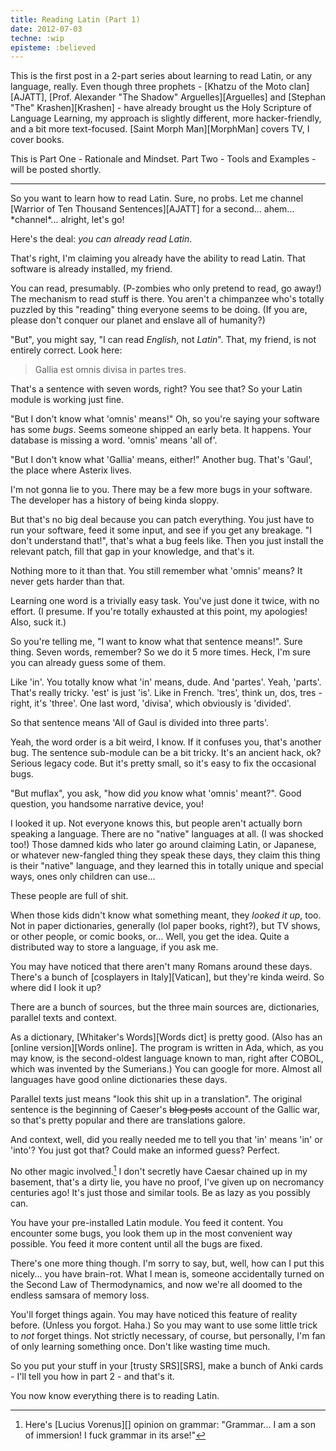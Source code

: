 ```yaml
---
title: Reading Latin (Part 1)
date: 2012-07-03
techne: :wip
episteme: :believed
---
```


This is the first post in a 2-part series about learning to read Latin, or any language, really. Even though three prophets - [Khatzu of the Moto clan][AJATT], [Prof. Alexander "The Shadow" Arguelles][Arguelles] and [Stephan "The" Krashen][Krashen] - have already brought us the Holy Scripture of Language Learning, my approach is slightly different, more hacker-friendly, and a bit more text-focused. [Saint Morph Man][MorphMan] covers TV, I cover books.

This is Part One - Rationale and Mindset. Part Two - Tools and Examples - will be posted shortly.

---

So you want to learn how to read Latin. Sure, no probs. Let me channel [Warrior of Ten Thousand Sentences][AJATT] for a second... ahem... \*channel\*... alright, let's go!

Here's the deal: *you can already read Latin*.

That's right, I'm claiming you already have the ability to read Latin. That software is already installed, my friend.

You can read, presumably. (P-zombies who only pretend to read, go away!) The mechanism to read stuff is there. You aren't a chimpanzee who's totally puzzled by this "reading" thing everyone seems to be doing. (If you are, please don't conquer our planet and enslave all of humanity?)

"But", you might say, "I can read *English*, not *Latin*". That, my friend, is not entirely correct. Look here:

> Gallia est omnis divisa in partes tres.

That's a sentence with seven words, right? You see that? So your Latin module is working just fine.

"But I don't know what 'omnis' means!" Oh, so you're saying your software has some *bugs*. Seems someone shipped an early beta. It happens. Your database is missing a word. 'omnis' means 'all of'.

"But I don't know what 'Gallia' means, either!" Another bug. That's 'Gaul', the place where Asterix lives.

I'm not gonna lie to you. There may be a few more bugs in your software. The developer has a history of being kinda sloppy.

But that's no big deal because you can patch everything. You just have to run your software, feed it some input, and see if you get any breakage. "I don't understand that!", that's what a bug feels like. Then you just install the relevant patch, fill that gap in your knowledge, and that's it.

Nothing more to it than that. You still remember what 'omnis' means? It never gets harder than that.

Learning one word is a trivially easy task. You've just done it twice, with no effort. (I presume. If you're totally exhausted at this point, my apologies! Also, suck it.)

So you're telling me, "I want to know what that sentence means!". Sure thing. Seven words, remember? So we do it 5 more times. Heck, I'm sure you can already guess some of them.

Like 'in'. You totally know what 'in' means, dude. And 'partes'. Yeah, 'parts'. That's really tricky. 'est' is just 'is'. Like in French. 'tres', think un, dos, tres - right, it's 'three'. One last word, 'divisa', which obviously is 'divided'.

So that sentence means 'All of Gaul is divided into three parts'.

Yeah, the word order is a bit weird, I know. If it confuses you, that's another bug. The sentence sub-module can be a bit tricky. It's an ancient hack, ok? Serious legacy code. But it's pretty small, so it's easy to fix the occasional bugs.

"But muflax", you ask, "how did *you* know what 'omnis' meant?". Good question, you handsome narrative device, you!

I looked it up. Not everyone knows this, but people aren't actually born speaking a language. There are no "native" languages at all. (I was shocked too!) Those damned kids who later go around claiming Latin, or Japanese, or whatever new-fangled thing they speak these days, they claim this thing is their "native" language, and they learned this in totally unique and special ways, ones only children can use...

These people are full of shit.

When those kids didn't know what something meant, they *looked it up*, too. Not in paper dictionaries, generally (lol paper books, right?), but TV shows, or other people, or comic books, or... Well, you get the idea. Quite a distributed way to store a language, if you ask me.

You may have noticed that there aren't many Romans around these days. There's a bunch of [cosplayers in Italy][Vatican], but they're kinda weird. So where did I look it up?

There are a bunch of sources, but the three main sources are, dictionaries, parallel texts and context.

As a dictionary, [Whitaker's Words][Words dict] is pretty good. (Also has an [online version][Words online]. The program is written in Ada, which, as you may know, is the second-oldest language known to man, right after COBOL, which was invented by the Sumerians.) You can google for more. Almost all languages have good online dictionaries these days.

Parallel texts just means "look this shit up in a translation". The original sentence is the beginning of Caeser's <del>blog posts</del> account of the Gallic war, so that's pretty popular and there are translations galore.

And context, well, did you really needed me to tell you that 'in' means 'in' or 'into'? You just got that? Could make an informed guess? Perfect.

No other magic involved.[^grammar] I don't secretly have Caesar chained up in my basement, that's a dirty lie, you have no proof, I've given up on necromancy centuries ago! It's just those and similar tools. Be as lazy as you possibly can.

You have your pre-installed Latin module. You feed it content. You encounter some bugs, you look them up in the most convenient way possible. You feed it more content until all the bugs are fixed.

There's one more thing though. I'm sorry to say, but, well, how can I put this nicely... you have brain-rot. What I mean is, someone accidentally turned on the Second Law of Thermodynamics, and now we're all doomed to the endless samsara of memory loss.

You'll forget things again. You may have noticed this feature of reality before. (Unless you forgot. Haha.) So you may want to use some little trick to *not* forget things. Not strictly necessary, of course, but personally, I'm fan of only learning something once. Don't like wasting time much.

So you put your stuff in your [trusty SRS][SRS], make a bunch of Anki cards - I'll tell you how in part 2 - and that's it.

You now know everything there is to reading Latin.

[^grammar]: Here's [Lucius Vorenus][] opinion on grammar: "Grammar... I am a son of immersion! I fuck grammar in its arse!"
